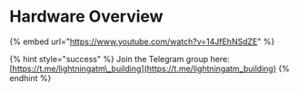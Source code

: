 # Hardware Overview

{% embed url="https://www.youtube.com/watch?v=14JfEhNSdZE" %}

{% hint style="success" %}
Join the Telegram group here: [https://t.me/lightningatm\_building](https://t.me/lightningatm_building)
{% endhint %}
